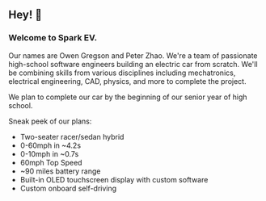 ## Hey! 👋

### Welcome to Spark EV.

Our names are Owen Gregson and Peter Zhao.
We're a team of passionate high-school software engineers building an electric car from scratch.
We'll be combining skills from various disciplines including mechatronics, electrical engineering, CAD, physics, and more to complete the project.

We plan to complete our car by the beginning of our senior year of high school.

Sneak peek of our plans:

* Two-seater racer/sedan hybrid
* 0-60mph in ~4.2s
* 0-10mph in ~0.7s
* 60mph Top Speed
* ~90 miles battery range
* Built-in OLED touchscreen display with custom software
* Custom onboard self-driving
